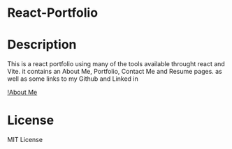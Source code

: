 # React-Portfolio

# Description
This is a react portfolio using many of the tools available throught react and Vite. it contains an About Me, Portfolio, Contact Me and Resume pages. as well as some links to my Github and Linked in

[!About Me](public/)
# License 
MIT License
